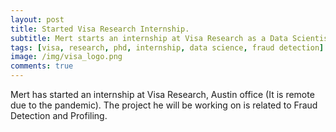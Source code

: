 ```yaml
---
layout: post
title: Started Visa Research Internship.
subtitle: Mert starts an internship at Visa Research as a Data Scientist.
tags: [visa, research, phd, internship, data science, fraud detection]
image: /img/visa_logo.png
comments: true
---
```


Mert has started an internship at Visa Research, Austin office (It is remote due to the pandemic). 
The project he will be working on is related to Fraud Detection and Profiling.
